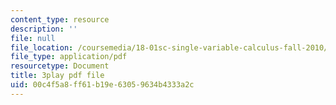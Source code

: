 ```yaml
---
content_type: resource
description: ''
file: null
file_location: /coursemedia/18-01sc-single-variable-calculus-fall-2010/00c4f5a8ff61b19e63059634b4333a2c_aeQA5d3gZTI.pdf
file_type: application/pdf
resourcetype: Document
title: 3play pdf file
uid: 00c4f5a8-ff61-b19e-6305-9634b4333a2c
---
```

